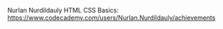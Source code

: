 Nurlan Nurdildauly
HTML CSS Basics: https://www.codecademy.com/users/Nurlan.Nurdildauly/achievements
